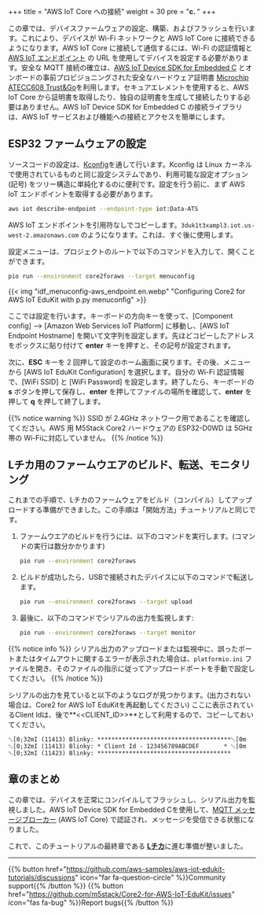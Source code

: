 +++
title = "AWS IoT Core への接続"
weight = 30
pre = "<b>c. </b>"
+++

この章では、デバイスファームウェアの設定、構築、およびフラッシュを行います。これにより、デバイスが Wi-Fi ネットワークと AWS IoT Core に接続できるようになります。AWS IoT Core に接続して通信するには、Wi-Fi の認証情報と [AWS IoT エンドポイント](https://docs.aws.amazon.com/iot/latest/developerguide/connect-to-iot.html#iot-device-endpoint-intro) の URL を使用してデバイスを設定する必要があります。安全な MQTT 接続の確立は、[AWS IoT Device SDK for Embedded C](https://github.com/espressif/aws-iot-device-sdk-embedded-C/tree/61f25f34712b1513bf1cb94771620e9b2b001970) とオンボードの事前プロビジョニングされた安全なハードウェア証明書 [Microchip ATECC608 Trust&Go](https://www.microchip.com/wwwproducts/en/ATECC608B-TNGTLS)を利用します。セキュアエレメントを使用すると、AWS IoT Core から証明書を取得したり、独自の証明書を生成して接続したりする必要はありません。AWS IoT Device SDK for Embedded C の接続ライブラリは、AWS IoT サービスおよび機能への接続とアクセスを簡単にします。

## ESP32 ファームウェアの設定
ソースコードの設定は、[Kconfig](https://www.kernel.org/doc/html/latest/kbuild/kconfig-language.html)を通して行います。Kconfig は Linux カーネルで使用されているものと同じ設定システムであり、利用可能な設定オプション (記号) をツリー構造に単純化するのに便利です。設定を行う前に、まず AWS IoT エンドポイントを取得する必要があります。

```bash
aws iot describe-endpoint --endpoint-type iot:Data-ATS
```
AWS IoT エンドポイントを引用符なしでコピーします。`3duk1t3xampl3.iot.us-west-2.amazonaws.com` のようになります。これは、すぐ後に使用します。

設定メニューは、プロジェクトのルートで以下のコマンドを入力して、開くことができます。
```bash
pio run --environment core2foraws --target menuconfig
```
{{< img "idf_menuconfig-aws_endpoint.en.webp" "Configuring Core2 for AWS IoT EduKit with p.py menuconfig" >}}

ここでは設定を行います。キーボードの方向キーを使って、[Component config] –> [Amazon Web Services IoT Platform] に移動し、[AWS IoT Endpoint Hostname] を開いて文字列を設定します。先ほどコピーしたアドレスをボックスに貼り付けて **enter** キーを押すと、その記号が設定されます。

次に、**ESC** キーを 2 回押して設定のホーム画面に戻ります。その後、メニューから [AWS IoT EduKit Configuration] を選択します。自分の Wi-Fi 認証情報で、[WiFi SSID] と [WiFi Password] を設定します。終了したら、キーボードの **s** ボタンを押して保存し、**enter** を押してファイルの場所を確認して、**enter** を押して **q** を押して終了します。


{{% notice warning %}}
SSID が 2.4GHz ネットワーク用であることを確認してください。AWS 用 M5Stack Core2 ハードウェアの ESP32-D0WD は 5GHz 帯の Wi-Fiに対応していません。
{{% /notice %}}

## Lチカ用のファームウエアのビルド、転送、モニタリング

これまでの手順で、Lチカのファームウェアをビルド（コンパイル）してアップロードする準備ができました。この手順は「開始方法」チュートリアルと同じです。

1) ファームウエアのビルドを行うには、以下のコマンドを実行します。(コマンドの実行は数分かかります)
    ```bash
    pio run --environment core2foraws
    ```
2) ビルドが成功したら、USBで接続されたデバイスに以下のコマンドで転送します。
    ```bash
    pio run --environment core2foraws --target upload
    ```
3) 最後に、以下のコマンドでシリアルの出力を監視します:
    ```bash
    pio run --environment core2foraws --target monitor
    ```

{{% notice info %}}
シリアル出力のアップロードまたは監視中に、誤ったポートまたはタイムアウトに関するエラーが表示された場合は、`platformio.ini` ファイルを開き、そのファイルの指示に従ってアップロードポートを手動で設定してください。
{{% /notice %}}

シリアルの出力を見ていると以下のようなログが見つかります。(出力されない場合は、Core2 for AWS IoT EduKitを再起動してください)
ここに表示されているClient Idは、後で**<<CLIENT_ID>>**として利用するので、コピーしておいてください。

```
␛[0;32mI (11413) Blinky: **************************************␛[0m
␛[0;32mI (11413) Blinky: * Client Id - 123456789ABCDEF       * ␛[0m
␛[0;32mI (11423) Blinky: **************************************
```

## 章のまとめ

この章では、デバイスを正常にコンパイルしてフラッシュし、シリアル出力を監視しました。AWS IoT Device SDK for Embedded Cを使用して、[MQTT メッセージブローカー](https://docs.aws.amazon.com/iot/latest/developerguide/protocols.html) (AWS IoT Core) で認証され、メッセージを受信できる状態になりました。

これで、このチュートリアルの最終章である [**Lチカ**](/jp/blinky-hello-world/blinking-the-leds.html)に進む準備が整いました。

---
{{% button href="https://github.com/aws-samples/aws-iot-edukit-tutorials/discussions" icon="far fa-question-circle" %}}Community support{{% /button %}} {{% button href="https://github.com/m5stack/Core2-for-AWS-IoT-EduKit/issues" icon="fas fa-bug" %}}Report bugs{{% /button %}}